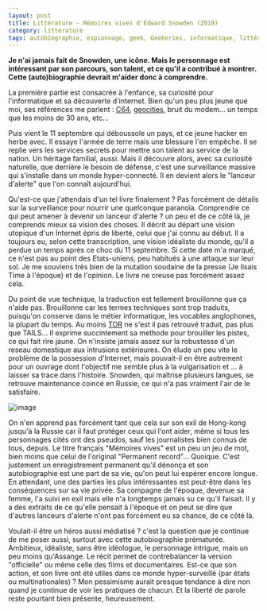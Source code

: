 ```yaml
---
layout: post
title: Littérature - Mémoires vives d'Edward Snowden (2019)
category: litterature
tags: autobiographie, espionnage, geek, Geekeries, informatique, littérature, surveillance
---
```

**Je n'ai jamais fait de Snowden, une icône. Mais le personnage est intéressant par son parcours, son talent, et ce qu'il a contribué à montrer. Cette (auto)biographie devrait m'aider donc à comprendre.**

La première partie est consacrée à l'enfance, sa curiosité pour l'informatique et sa découverte d'internet. Bien qu'un peu plus jeune que moi, ses références me parlent : <a href="https://fr.wikipedia.org/wiki/Commodore_64">C64</a>, <a href="https://fr.wikipedia.org/wiki/GeoCities">geocities</a>, bruit du modem... un temps que les moins de 30 ans, etc...

Puis vient le 11 septembre qui déboussole un pays, et ce jeune hacker en herbe avec. Il essaye l'armée de terre mais une blessure l'en empêche. Il se replie vers les services secrets pour mettre son talent au service de la nation. Un héritage familial, aussi. Mais il découvre alors, avec sa curiosité naturelle, que derrière le besoin de défense, c'est une surveillance massive qui s'installe dans un monde hyper-connecté. Il en devient alors le "lanceur d'alerte" que l'on connaît aujourd'hui. 

Qu'est-ce que j'attendais d'un tel livre finalement ? Pas forcément de détails sur la surveillance pour nourrir une quelconque paranoïa. Comprendre ce qui peut amener à devenir un lanceur d'alerte ? un peu et de ce côté là, je comprends mieux sa vision des choses. Il décrit au départ une vision utopique d'un Internet épris de liberté, celui que j'ai connu au début. Il a toujours eu, selon cette transcription, une vision idéaliste du monde, qu'il a perdue un temps après ce choc du 11 septembre. Si cette date m'a marqué, ce n'est pas au point des Etats-uniens, peu habitués à une attaque sur leur sol. Je me souviens très bien de la mutation soudaine de la presse (Je lisais Time à l'époque) et de l'opinion. Le livre ne creuse pas forcément assez cela.

Du point de vue technique, la traduction est tellement brouillonne que ça n'aide pas. Brouillonne car les termes techniques sont trop traduits, puisqu'on conserve dans le métier informatique, les vocables anglophones, la plupart du temps. Au moins <a href="https://fr.wikipedia.org/wiki/Tor_(r%C3%A9seau)">TOR</a> ne s'est il pas retrouvé traduit, pas plus que TAILS... Il exprime succintement sa methode pour brouiller les pistes, ce qui fait rire jaune. On n'insiste jamais assez sur la robustesse d'un reseau domestique aux intrusions extèrieures. On élude un peu vite le problème de la possession d'Internet, mais pouvait-il en être autrement pour un ouvrage dont l'objectif me semble plus à la vulgarisation et ... à laisser sa trace dans l'histoire. Snowden, qui maîtrise plusieurs langues, se retrouve maintenance coincé en Russie, ce qui n'a pas vraiment l'air de le satisfaire. 

![image](https://cheziceman.files.wordpress.com/2019/09/snwoden.jpg)

On n'en apprend pas forcément tant que cela sur son exil de Hong-kong jusqu'à la Russie car il faut protéger ceux qui l'ont aider, même si tous les personnages cités ont des pseudos, sauf les journalistes bien connus de tous, depuis. Le titre français "Mémoires vives" est un peu un jeu de mot, bien moins que celui de l'original "Permanent record"... Quoique. C'est justement un enregistrement permanent qu'il dénonça et son autobiographie est une part de sa vie, qu'on peut lui espérer encore longue. En attendant, une des parties les plus intéressantes est peut-être dans les conséquences sur sa vie privée. Sa compagne de l'époque, devenue sa femme, l'a suivi en exil mais elle n'a longtemps jamais su ce qu'il faisait. Il y a des extraits de ce qu'elle pensait à l'époque et on peut se dire que d'autres lanceurs d'alerte n'ont pas forcément eu sa chance, de ce côté là.

Voulait-il être un héros aussi médiatisé ? c'est la question que je continue de me poser aussi, surtout avec cette autobiographie prématurée. Ambitieux, idéaliste, sans être idéologue, le personnage intrigue, mais un peu moins qu'Assange. Le récit permet de contrebalancer la version "officielle" ou même celle des films et documentaires. Est-ce que son action, et son livre ont été utiles dans ce monde hyper-surveillé (par états ou multinationales) ? Mon pessimisme aurait presque tendance à dire non quand je continue de voir les pratiques de chacun. Et la liberté de parole reste pourtant bien présente, heureusement.
